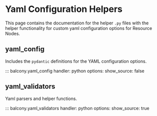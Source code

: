 # Yaml Configuration Helpers

This page contains the documentation for the helper `.py` files with the helper functionality for custom yaml configuration options for Resource Nodes.

## yaml_config

Includes the `pydantic` definitions for the YAML configuration options.

::: balcony.yaml_config
    handler: python
    options:
          show_source: false

## yaml_validators

Yaml parsers and helper functions.


::: balcony.yaml_validators
    handler: python
    options:
          show_source: true
